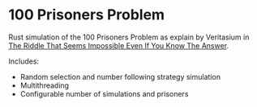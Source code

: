 # 100 Prisoners Problem

Rust simulation of the 100 Prisoners Problem as explain by Veritasium in [The Riddle That Seems Impossible Even If You Know The Answer](https://www.youtube.com/watch?v=iSNsgj1OCLA).

Includes:
- Random selection and number following strategy simulation
- Multithreading
- Configurable number of simulations and prisoners
